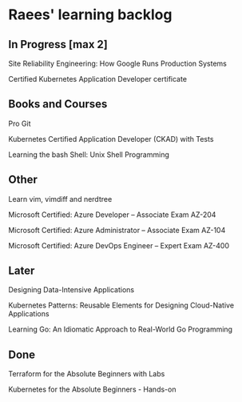 # Raees' learning backlog

## In Progress [max 2]
Site Reliability Engineering: How Google Runs Production Systems

Certified Kubernetes Application Developer certificate

## Books and Courses
Pro Git

Kubernetes Certified Application Developer (CKAD) with Tests

Learning the bash Shell: Unix Shell Programming

## Other
Learn vim, vimdiff and nerdtree

Microsoft Certified: Azure Developer – Associate Exam AZ-204

Microsoft Certified: Azure Administrator – Associate Exam AZ-104

Microsoft Certified: Azure DevOps Engineer – Expert Exam AZ-400

## Later
Designing Data-Intensive Applications

Kubernetes Patterns: Reusable Elements for Designing Cloud-Native Applications

Learning Go: An Idiomatic Approach to Real-World Go Programming

## Done
Terraform for the Absolute Beginners with Labs

Kubernetes for the Absolute Beginners - Hands-on
